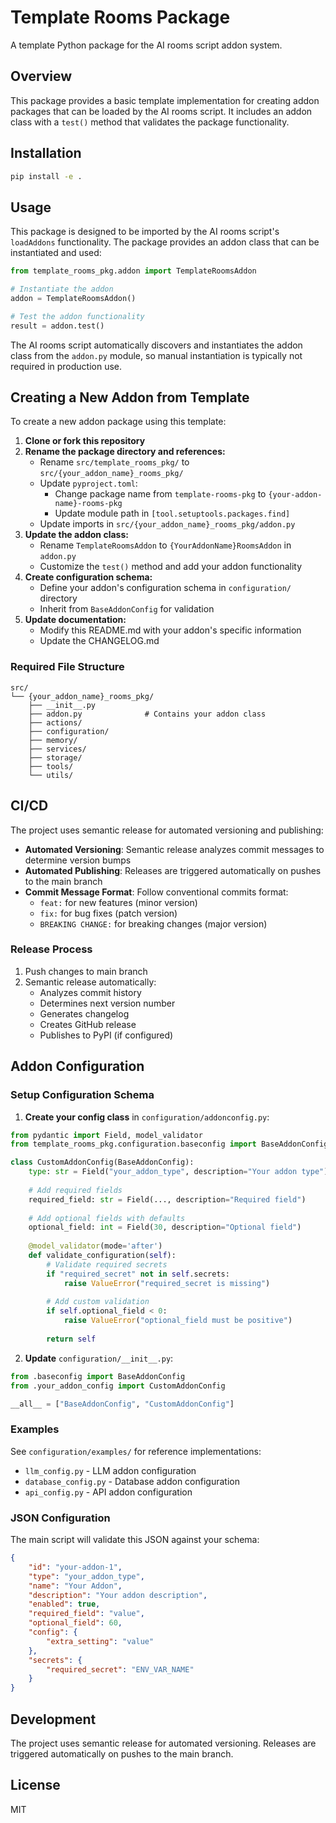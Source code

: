 # Template Rooms Package

A template Python package for the AI rooms script addon system.

## Overview

This package provides a basic template implementation for creating addon packages that can be loaded by the AI rooms script. It includes an addon class with a `test()` method that validates the package functionality.

## Installation

```bash
pip install -e .
```

## Usage

This package is designed to be imported by the AI rooms script's `loadAddons` functionality. The package provides an addon class that can be instantiated and used:

```python
from template_rooms_pkg.addon import TemplateRoomsAddon

# Instantiate the addon
addon = TemplateRoomsAddon()

# Test the addon functionality
result = addon.test()
```

The AI rooms script automatically discovers and instantiates the addon class from the `addon.py` module, so manual instantiation is typically not required in production use.

## Creating a New Addon from Template

To create a new addon package using this template:

1. **Clone or fork this repository**
2. **Rename the package directory and references:**
   - Rename `src/template_rooms_pkg/` to `src/{your_addon_name}_rooms_pkg/`
   - Update `pyproject.toml`:
     - Change package name from `template-rooms-pkg` to `{your-addon-name}-rooms-pkg`
     - Update module path in `[tool.setuptools.packages.find]`
   - Update imports in `src/{your_addon_name}_rooms_pkg/addon.py`
3. **Update the addon class:**
   - Rename `TemplateRoomsAddon` to `{YourAddonName}RoomsAddon` in `addon.py`
   - Customize the `test()` method and add your addon functionality
4. **Create configuration schema:**
   - Define your addon's configuration schema in `configuration/` directory
   - Inherit from `BaseAddonConfig` for validation
5. **Update documentation:**
   - Modify this README.md with your addon's specific information
   - Update the CHANGELOG.md

### Required File Structure
```
src/
└── {your_addon_name}_rooms_pkg/
    ├── __init__.py
    ├── addon.py              # Contains your addon class
    ├── actions/
    ├── configuration/
    ├── memory/
    ├── services/
    ├── storage/
    ├── tools/
    └── utils/
```

## CI/CD

The project uses semantic release for automated versioning and publishing:

- **Automated Versioning**: Semantic release analyzes commit messages to determine version bumps
- **Automated Publishing**: Releases are triggered automatically on pushes to the main branch
- **Commit Message Format**: Follow conventional commits format:
  - `feat:` for new features (minor version)
  - `fix:` for bug fixes (patch version)  
  - `BREAKING CHANGE:` for breaking changes (major version)

### Release Process
1. Push changes to main branch
2. Semantic release automatically:
   - Analyzes commit history
   - Determines next version number
   - Generates changelog
   - Creates GitHub release
   - Publishes to PyPI (if configured)

## Addon Configuration

### Setup Configuration Schema

1. **Create your config class** in `configuration/addonconfig.py`:

```python
from pydantic import Field, model_validator
from template_rooms_pkg.configuration.baseconfig import BaseAddonConfig

class CustomAddonConfig(BaseAddonConfig):
    type: str = Field("your_addon_type", description="Your addon type")
    
    # Add required fields
    required_field: str = Field(..., description="Required field")
    
    # Add optional fields with defaults
    optional_field: int = Field(30, description="Optional field")
    
    @model_validator(mode='after')
    def validate_configuration(self):
        # Validate required secrets
        if "required_secret" not in self.secrets:
            raise ValueError("required_secret is missing")
        
        # Add custom validation
        if self.optional_field < 0:
            raise ValueError("optional_field must be positive")
            
        return self
```

2. **Update** `configuration/__init__.py`:

```python
from .baseconfig import BaseAddonConfig
from .your_addon_config import CustomAddonConfig

__all__ = ["BaseAddonConfig", "CustomAddonConfig"]
```

### Examples

See `configuration/examples/` for reference implementations:
- `llm_config.py` - LLM addon configuration
- `database_config.py` - Database addon configuration  
- `api_config.py` - API addon configuration

### JSON Configuration

The main script will validate this JSON against your schema:

```json
{
    "id": "your-addon-1",
    "type": "your_addon_type",
    "name": "Your Addon",
    "description": "Your addon description",
    "enabled": true,
    "required_field": "value",
    "optional_field": 60,
    "config": {
        "extra_setting": "value"
    },
    "secrets": {
        "required_secret": "ENV_VAR_NAME"
    }
}
```


## Development

The project uses semantic release for automated versioning. Releases are triggered automatically on pushes to the main branch.

## License

MIT